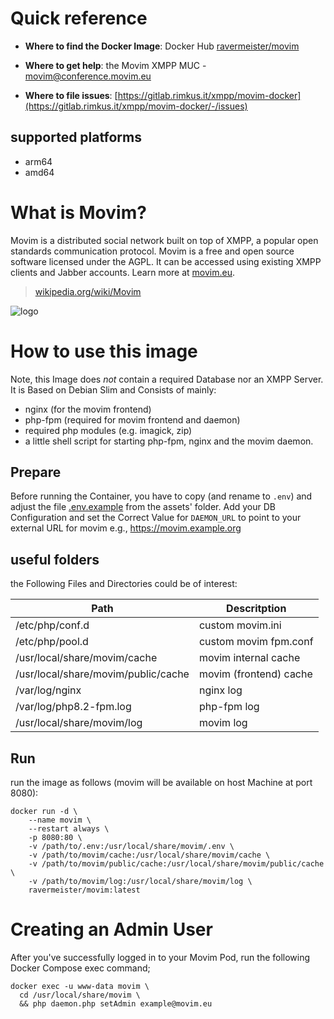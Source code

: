 # Quick reference

- 	**Where to find the Docker Image**:
	Docker Hub [ravermeister/movim](https://hub.docker.com/r/ravermeister/movim)

-	**Where to get help**:
	the Movim XMPP MUC - movim@conference.movim.eu

-	**Where to file issues**:
	[https://gitlab.rimkus.it/xmpp/movim-docker](https://gitlab.rimkus.it/xmpp/movim-docker/-/issues)

## supported platforms
 - arm64
 - amd64
# What is Movim?

Movim is a distributed social network built on top of XMPP, a popular open standards communication protocol. Movim is a free and open source software licensed under the AGPL. It can be accessed using existing XMPP clients and Jabber accounts. Learn more at [movim.eu](https://movim.eu/).

> [wikipedia.org/wiki/Movim](https://en.wikipedia.org/wiki/Movim)

![logo](https://upload.wikimedia.org/wikipedia/commons/thumb/e/e8/Movim-logo.svg/354px-Movim-logo.svg.png)

# How to use this image

Note, this Image does *not* contain a required Database nor an XMPP Server. 
It is Based on Debian Slim and Consists of mainly:
- nginx (for the movim frontend)
- php-fpm (required for movim frontend and daemon)
- required php modules (e.g. imagick, zip)
- a little shell script for starting php-fpm, nginx and the movim daemon.


## Prepare
Before running the Container, 
you have to copy (and rename to `.env`) and adjust the file [.env.example](assets/.env.example) from the assets' folder.
Add your DB Configuration and set the Correct Value for `DAEMON_URL` to point to your 
external URL for movim e.g., https://movim.example.org

## useful folders
the Following Files and Directories could be of interest:

| Path | Descritption |
|------|--------------|
| /etc/php/conf.d | custom movim.ini |
| /etc/php/pool.d | custom movim fpm.conf |
| /usr/local/share/movim/cache | movim internal cache |
| /usr/local/share/movim/public/cache | movim (frontend) cache |
| /var/log/nginx | nginx log |
| /var/log/php8.2-fpm.log | php-fpm log |
| /usr/local/share/movim/log | movim log |

## Run
run the image as follows (movim will be available on host Machine at port 8080): 
```shell
docker run -d \
	--name movim \
	--restart always \	
	-p 8080:80 \	
	-v /path/to/.env:/usr/local/share/movim/.env \
	-v /path/to/movim/cache:/usr/local/share/movim/cache \
	-v /path/to/movim/public/cache:/usr/local/share/movim/public/cache \
	-v /path/to/movim/log:/usr/local/share/movim/log \
	ravermeister/movim:latest
```

# Creating an Admin User

After you've successfully logged in to your Movim Pod, run the following Docker Compose exec command;

```shell
docker exec -u www-data movim \
  cd /usr/local/share/movim \
  && php daemon.php setAdmin example@movim.eu
```
